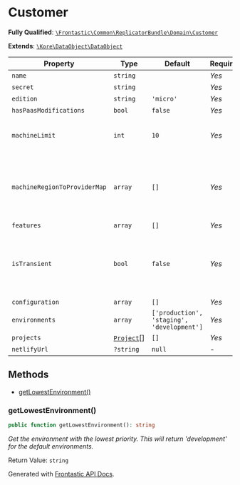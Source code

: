 #  Customer

**Fully Qualified**: [`\Frontastic\Common\ReplicatorBundle\Domain\Customer`](../../../../src/php/ReplicatorBundle/Domain/Customer.php)

**Extends**: [`\Kore\DataObject\DataObject`](https://github.com/kore/DataObject)

Property|Type|Default|Required|Description
--------|----|-------|--------|-----------
`name` | `string` |  | *Yes* | 
`secret` | `string` |  | *Yes* | 
`edition` | `string` | `'micro'` | *Yes* | 
`hasPaasModifications` | `bool` | `false` | *Yes* | 
`machineLimit` | `int` | `10` | *Yes* | Number of available Frontastic Machines
`machineRegionToProviderMap` | `array` | `[]` | *Yes* | Frontastic Machines Map to define providers use in each region
`features` | `array` | `[]` | *Yes* | 
`isTransient` | `bool` | `false` | *Yes* | Used to indicate this customer is only "half" configured or similar.
`configuration` | `array` | `[]` | *Yes* | 
`environments` | `array` | `['production', 'staging', 'development']` | *Yes* | 
`projects` | [`Project`](Project.md)[] | `[]` | *Yes* | 
`netlifyUrl` | `?string` | `null` | - | 

## Methods

* [getLowestEnvironment()](#getlowestenvironment)

### getLowestEnvironment()

```php
public function getLowestEnvironment(): string
```

*Get the environment with the lowest priority. This will return 'development' for the default environments.*

Return Value: `string`

Generated with [Frontastic API Docs](https://github.com/FrontasticGmbH/apidocs).
